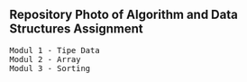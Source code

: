 ## Repository Photo of Algorithm and Data Structures Assignment

<pre>
Modul 1 - Tipe Data
Modul 2 - Array
Modul 3 - Sorting
</pre>